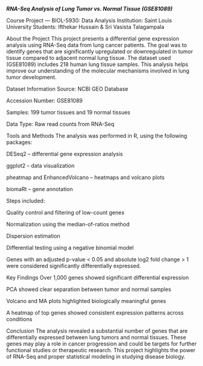 ***RNA-Seq Analysis of Lung Tumor vs. Normal Tissue (GSE81089)***

Course Project — BIOL-5930: Data Analysis
Institution: Saint Louis University
Students: Ifthekar Hussain & Sri Vasista Talagampala

About the Project
This project presents a differential gene expression analysis using RNA-Seq data from lung cancer patients. The goal was to identify genes that are significantly upregulated or downregulated in tumor tissue compared to adjacent normal lung tissue. The dataset used (GSE81089) includes 218 human lung tissue samples. This analysis helps improve our understanding of the molecular mechanisms involved in lung tumor development.

Dataset Information
Source: NCBI GEO Database

Accession Number: GSE81089

Samples: 199 tumor tissues and 19 normal tissues

Data Type: Raw read counts from RNA-Seq

Tools and Methods
The analysis was performed in R, using the following packages:

DESeq2 – differential gene expression analysis

ggplot2 – data visualization

pheatmap and EnhancedVolcano – heatmaps and volcano plots

biomaRt – gene annotation

Steps included:

Quality control and filtering of low-count genes

Normalization using the median-of-ratios method

Dispersion estimation

Differential testing using a negative binomial model

Genes with an adjusted p-value < 0.05 and absolute log2 fold change > 1 were considered significantly differentially expressed.

Key Findings
Over 1,000 genes showed significant differential expression

PCA showed clear separation between tumor and normal samples

Volcano and MA plots highlighted biologically meaningful genes

A heatmap of top genes showed consistent expression patterns across conditions

Conclusion
The analysis revealed a substantial number of genes that are differentially expressed between lung tumors and normal tissues. These genes may play a role in cancer progression and could be targets for further functional studies or therapeutic research. This project highlights the power of RNA-Seq and proper statistical modeling in studying disease biology.
